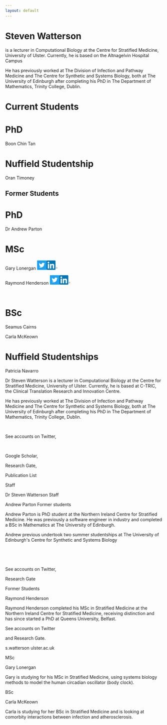```yaml
---
layout: default
---
```

# Steven Watterson 
is a lecturer in Computational Biology at the Centre for Stratified Medicine, University of Ulster. Currently, he is based on the Altnagelvin Hospital Campus

He has previously worked at The Division of Infection and Pathway Medicine and The Centre for Synthetic and Systems Biology, both at The University of Edinburgh after completing his PhD in The Department of Mathematics, Trinity College, Dublin.

# Current Students

# PhD

Boon Chin Tan

# Nuffield Studentship

Oran Timoney

## Former Students

# PhD

Dr Andrew Parton

# MSc

Gary Lonergan <a href="https://twitter.com/gaztronica"><img src="/assets/img/Twitter_Social_Icon_Square_Color.png" height="30" width="30"></a><a href="https://www.linkedin.com/in/gary-lonergan-8aa69611/"><img src="/assets/img/In.png" height="30" width="35"></a>


Raymond Henderson <a href="https://twitter.com/RayHen66"><img src="/assets/img/Twitter_Social_Icon_Square_Color.png" height="30" width="30"></a><a href="https://www.linkedin.com/in/raymondhenderson1/"><img src="/assets/img/In.png" height="30" width="35"></a>

&nbsp;&nbsp;

# BSc

Seamus Cairns

Carla McKeown

# Nuffield Studentships

Patricia Navarro






Dr Steven Watterson is a lecturer in Computational Biology at the Centre for Stratified Medicine, University of Ulster. Currently, he is based at C-TRIC, the Clinical Translation Research and Innovation Centre.

He has previously worked at The Division of Infection and Pathway Medicine and The Centre for Synthetic and Systems Biology, both at The University of Edinburgh after completing his PhD in The Department of Mathematics, Trinity College, Dublin.

 

​

See accounts on Twitter,

​

Google Scholar,

Research Gate,

Publication List

Staff

Dr Steven Watterson
Staff


Andrew Parton
Former students

Andrew Parton is PhD student at the Northern Ireland Centre for Stratified Medicine.  He was previously a software engineer in industry and completed a BSc in Mathematics at The University of Edinburgh.

Andrew previous undertook two summer studentships at The University of Edinburgh's Centre for Synthetic and Systems Biology

​

​

See accounts on Twitter,

Research Gate

Former Students

Raymond Henderson

Raymond Henderson completed his MSc in Stratified Medicine at the Northern Ireland Centre for Stratified Medicine, receiving distinction and has since started a PhD at Queens University, Belfast. 

See accounts on Twitter

and Research Gate.

s.watterson      ulster.ac.uk

MSc

Gary Lonergan

Gary is studying for his MSc in Stratified Medicine, using systems biology methods to model the human circadian oscillator (body clock).

BSc

Carla McKeown

Carla is studying for her BSc in Stratified Medicine and is looking at comorbity interactions between infection and atherosclerosis.

